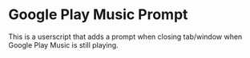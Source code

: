 Google Play Music Prompt
========================

This is a userscript that adds a prompt when closing tab/window when Google 
Play Music is still playing.

